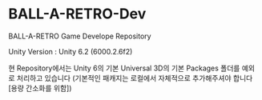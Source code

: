 # BALL-A-RETRO-Dev
BALL-A-RETRO Game Develope Repository

Unity Version : Unity 6.2 (6000.2.6f2)

현 Repository에서는 Unity 6의 기본 Universal 3D의 기본 Packages 폴더를 예외로 처리하고 있습니다 (기본적인 패캐지는 로컬에서 자체적으로 추가해주셔야 합니다 [용량 간소화를 위함])

